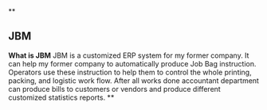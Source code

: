 **

**JBM**
------------------------------------------------

**What is JBM**
JBM is a customized ERP system for my former company. It can help my former company to automatically produce Job Bag instruction. Operators use these instruction to help them to control the whole printing, packing, and logistic work flow. After all works done accountant department can produce bills to customers or vendors and produce different customized statistics reports. 
**